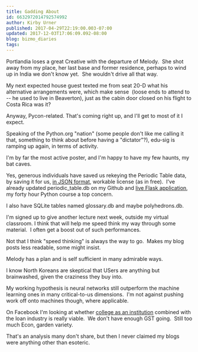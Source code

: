 ```yaml
---
title: Gadding About
id: 6632972014792574992
author: Kirby Urner
published: 2017-04-29T22:19:00.003-07:00
updated: 2017-12-03T17:06:09.092-08:00
blog: bizmo_diaries
tags: 
---
```


[](https://www.flickr.com/photos/kirbyurner/33500972794/in/dateposted-public/)

Portlandia loses a great Creative with the departure of Melody.  She shot away from my place, her last base and former residence, perhaps to wind up in India we don't know yet.  She wouldn't drive all that way.

My next expected house guest texted me from seat 20-D what his alternative arrangements were, which make sense  (loose ends to attend to -- he used to live in Beaverton), just as the cabin door closed on his flight to Costa Rica was it?

Anyway, Pycon-related. That's coming right up, and I'll get to most of it I expect.

Speaking of the Python.org "nation" (some people don't like me calling it that, something to think about before having a "dictator"?), edu-sig is ramping up again, in terms of activity.

I'm by far the most active poster, and I'm happy to have my few haunts, my bat caves.

Yes, generous individuals have saved us rekeying the Periodic Table data, by saving it for us, [in JSON format](https://github.com/Bowserinator/Periodic-Table-JSON), workable license (as in free).  I've already updated periodic_table.db on my Github and [live Flask application](http://thekirbster.pythonanywhere.com/), my forty hour Python course a top concern.

I also have SQLite tables named glossary.db and maybe polyhedrons.db.

I'm signed up to give another lecture next week, outside my virtual classroom. I think that will help me speed think my way through some material.  I often get a boost out of such performances.

Not that I think "speed thinking" is always the way to go.  Makes my blog posts less readable, some might insist.

Melody has a plan and is self sufficient in many admirable ways.

I know North Koreans are skeptical that USers are anything but brainwashed, given the craziness they buy into.

My working hypothesis is neural networks still outperform the machine learning ones in many critical-to-us dimensions.  I'm not against pushing work off onto machines though, where applicable.

On Facebook I'm looking at whether [college as an institution](http://mybizmo.blogspot.com/2017/12/work-study.html) combined with the loan industry is really viable.  We don't have enough GST going.  Still too much Econ, garden variety.

That's an analysis many don't share, but then I never claimed my blogs were anything other than esoteric.